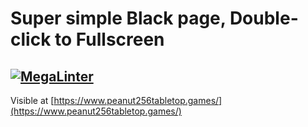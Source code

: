 # Super simple Black page, Double-click to Fullscreen

## [![MegaLinter](https://github.com/PeanutAcoustics/BlackScreen/actions/workflows/mega-linter.yml/badge.svg)](https://github.com/PeanutAcoustics/BlackScreen/actions/workflows/mega-linter.yml)

Visible at [https://www.peanut256tabletop.games/](https://www.peanut256tabletop.games/)
